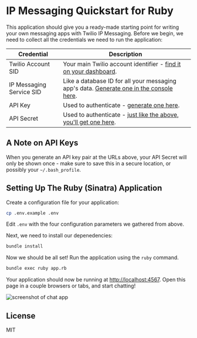 # IP Messaging Quickstart for Ruby

This application should give you a ready-made starting point for writing your
own messaging apps with Twilio IP Messaging. Before we begin, we need to collect
all the credentials we need to run the application:

Credential | Description
---------- | -----------
Twilio Account SID | Your main Twilio account identifier - [find it on your dashboard](https://www.twilio.com/user/account).
IP Messaging Service SID | Like a database ID for all your messaging app's data. [Generate one in the console here](https://www.twilio.com/user/account/ip-messaging/services).
API Key | Used to authenticate - [generate one here](https://www.twilio.com/user/account/messaging/dev-tools/api-keys).
API Secret | Used to authenticate - [just like the above, you'll get one here](https://www.twilio.com/user/account/messaging/dev-tools/api-keys).

## A Note on API Keys

When you generate an API key pair at the URLs above, your API Secret will only
be shown once - make sure to save this in a secure location, 
or possibly your `~/.bash_profile`.

## Setting Up The Ruby (Sinatra) Application

Create a configuration file for your application:

```bash
cp .env.example .env
```

Edit `.env` with the four configuration parameters we gathered from above.

Next, we need to install our depenedencies:

```bash
bundle install
```

Now we should be all set! Run the application using the `ruby` command.

```bash
bundle exec ruby app.rb
```

Your application should now be running at [http://localhost:4567](http://localhost:4567). 
Open this page in a couple browsers or tabs, and start chatting!

![screenshot of chat app](https://s3.amazonaws.com/howtodocs/quickstart/ipm-browser-quickstart.png)

## License

MIT
